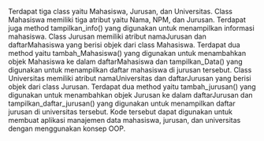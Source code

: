 Terdapat tiga class yaitu Mahasiswa, Jurusan, dan Universitas. 
Class Mahasiswa memiliki tiga atribut yaitu Nama, NPM, dan Jurusan.
Terdapat juga method tampilkan_info() yang digunakan untuk menampilkan informasi mahasiswa. 
Class Jurusan memiliki atribut namaJurusan dan daftarMahasiswa yang berisi objek dari class Mahasiswa. 
Terdapat dua method yaitu tambah_Mahasiswa() yang digunakan untuk menambahkan objek Mahasiswa ke dalam daftarMahasiswa dan tampilkan_Data() yang digunakan untuk menampilkan daftar mahasiswa di jurusan tersebut. 
Class Universitas memiliki atribut namaUniversitas dan daftarJurusan yang berisi objek dari class Jurusan.
Terdapat dua method yaitu tambah_jurusan() yang digunakan untuk menambahkan objek Jurusan ke dalam daftarJurusan dan tampilkan_daftar_jurusan() yang digunakan untuk menampilkan daftar jurusan di universitas tersebut. 
Kode tersebut dapat digunakan untuk membuat aplikasi manajemen data mahasiswa, jurusan, dan universitas dengan menggunakan konsep OOP.
